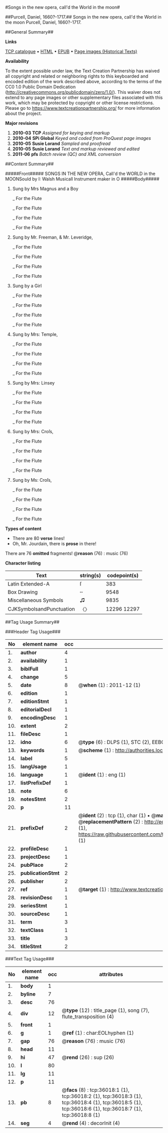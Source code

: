 #Songs in the new opera, call'd the World in the moon#

##Purcell, Daniel, 1660?-1717.##
Songs in the new opera, call'd the World in the moon
Purcell, Daniel, 1660?-1717.

##General Summary##

**Links**

[TCP catalogue](http://www.ota.ox.ac.uk/tcp/)  • 
[HTML](http://tei.it.ox.ac.uk/tcp/Texts-HTML/free/A59/A59346.html)  • 
[EPUB](http://tei.it.ox.ac.uk/tcp/Texts-EPUB/free/A59/A59346.epub) • 
[Page images (Historical Texts)](https://historicaltexts.jisc.ac.uk/eebo-99831555e)

**Availability**

To the extent possible under law, the Text Creation Partnership has waived all copyright and related or neighboring rights to this keyboarded and encoded edition of the work described above, according to the terms of the CC0 1.0 Public Domain Dedication (http://creativecommons.org/publicdomain/zero/1.0/). This waiver does not extend to any page images or other supplementary files associated with this work, which may be protected by copyright or other license restrictions. Please go to https://www.textcreationpartnership.org/ for more information about the project.

**Major revisions**

1. __2010-03__ __TCP__ *Assigned for keying and markup*
1. __2010-04__ __SPi Global__ *Keyed and coded from ProQuest page images*
1. __2010-05__ __Susie Lorand__ *Sampled and proofread*
1. __2010-05__ __Susie Lorand__ *Text and markup reviewed and edited*
1. __2011-06__ __pfs__ *Batch review (QC) and XML conversion*

##Content Summary##

#####Front#####
SONGS IN THE NEW OPERA, Call'd the WORLD in the MOONSould by I: Walsh Musicall Instrument maker in O
#####Body#####

1. Sung by Mrs Magnus and a Boy

    _ For the Flute

    _ For the Flute

    _ For the Flute

    _ For the Flute

1. Sung by Mr. Freeman, & Mr. Leveridge,

    _ For the Flute

    _ For the Flute

    _ For the Flute

    _ For the Flute

1. Sung by a Girl

    _ For the Flute

    _ For the Flute

    _ For the Flute

    _ For the Flute

1. Sung by Mrs: Temple,

    _ For the Flute

    _ For the Flute

    _ For the Flute

    _ For the Flute

1. Sung by Mrs: Linsey

    _ For the Flute

    _ For the Flute

    _ For the Flute

    _ For the Flute

1. Sung by Mrs: Croſs,

    _ For the Flute

    _ For the Flute

    _ For the Flute

    _ For the Flute

1. Sung by Ms: Croſs,

    _ For the Flute

    _ For the Flute

    _ For the Flute

    _ For the Flute

**Types of content**

  * There are 80 **verse** lines!
  * Oh, Mr. Jourdain, there is **prose** in there!

There are 76 **omitted** fragments! 
 @__reason__ (76) : music (76)

**Character listing**


|Text|string(s)|codepoint(s)|
|---|---|---|
|Latin Extended-A|ſ|383|
|Box Drawing|╌|9548|
|Miscellaneous Symbols|♫|9835|
|CJKSymbolsandPunctuation|〈〉|12296 12297|

##Tag Usage Summary##

###Header Tag Usage###

|No|element name|occ|attributes|
|---|---|---|---|
|1.|__author__|4||
|2.|__availability__|1||
|3.|__biblFull__|1||
|4.|__change__|5||
|5.|__date__|8| @__when__ (1) : 2011-12 (1)|
|6.|__edition__|1||
|7.|__editionStmt__|1||
|8.|__editorialDecl__|1||
|9.|__encodingDesc__|1||
|10.|__extent__|2||
|11.|__fileDesc__|1||
|12.|__idno__|6| @__type__ (6) : DLPS (1), STC (2), EEBO-CITATION (1), PROQUEST (1), VID (1)|
|13.|__keywords__|1| @__scheme__ (1) : http://authorities.loc.gov/ (1)|
|14.|__label__|5||
|15.|__langUsage__|1||
|16.|__language__|1| @__ident__ (1) : eng (1)|
|17.|__listPrefixDef__|1||
|18.|__note__|6||
|19.|__notesStmt__|2||
|20.|__p__|11||
|21.|__prefixDef__|2| @__ident__ (2) : tcp (1), char (1)  •  @__matchPattern__ (2) : ([0-9\-]+):([0-9IVX]+) (1), (.+) (1)  •  @__replacementPattern__ (2) : http://eebo.chadwyck.com/downloadtiff?vid=$1&page=$2 (1), https://raw.githubusercontent.com/textcreationpartnership/Texts/master/tcpchars.xml#$1 (1)|
|22.|__profileDesc__|1||
|23.|__projectDesc__|1||
|24.|__pubPlace__|2||
|25.|__publicationStmt__|2||
|26.|__publisher__|2||
|27.|__ref__|1| @__target__ (1) : http://www.textcreationpartnership.org/docs/. (1)|
|28.|__revisionDesc__|1||
|29.|__seriesStmt__|1||
|30.|__sourceDesc__|1||
|31.|__term__|3||
|32.|__textClass__|1||
|33.|__title__|3||
|34.|__titleStmt__|2||


###Text Tag Usage###

|No|element name|occ|attributes|
|---|---|---|---|
|1.|__body__|1||
|2.|__byline__|7||
|3.|__desc__|76||
|4.|__div__|12| @__type__ (12) : title_page (1), song (7), flute_transposition (4)|
|5.|__front__|1||
|6.|__g__|1| @__ref__ (1) : char:EOLhyphen (1)|
|7.|__gap__|76| @__reason__ (76) : music (76)|
|8.|__head__|11||
|9.|__hi__|47| @__rend__ (26) : sup (26)|
|10.|__l__|80||
|11.|__lg__|11||
|12.|__p__|11||
|13.|__pb__|8| @__facs__ (8) : tcp:36018:1 (1), tcp:36018:2 (1), tcp:36018:3 (1), tcp:36018:4 (1), tcp:36018:5 (1), tcp:36018:6 (1), tcp:36018:7 (1), tcp:36018:8 (1)|
|14.|__seg__|4| @__rend__ (4) : decorInit (4)|
